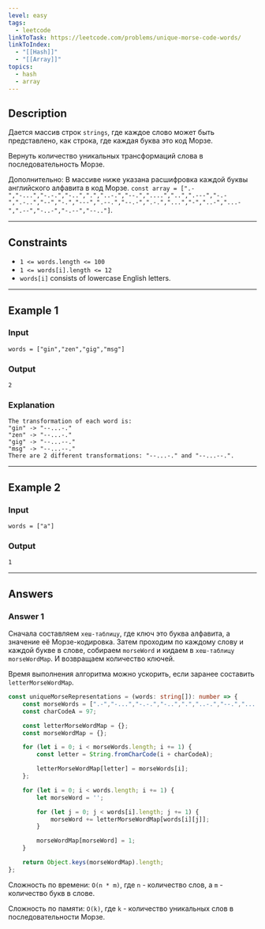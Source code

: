 ```yaml
---
level: easy
tags:
  - leetcode
linkToTask: https://leetcode.com/problems/unique-morse-code-words/
linkToIndex:
  - "[[Hash]]"
  - "[[Array]]"
topics:
  - hash
  - array
---
```

## Description

Дается массив строк `strings`, где каждое слово может быть представлено, как строка, где каждая буква это код Морзе.

Вернуть количество уникальных трансформаций слова в последовательность Морзе.

Дополнительно: В массиве ниже указана расшифровка каждой буквы английского алфавита в код Морзе.
`const array = [".-","-...","-.-.","-..",".","..-.","--.","....","..",".---","-.-",".-..","--","-.","---",".--.","--.-",".-.","...","-","..-","...-",".--","-..-","-.--","--.."]`.

---
## Constraints

- `1 <= words.length <= 100`
- `1 <= words[i].length <= 12`
- `words[i]` consists of lowercase English letters.

---
## Example 1

### Input

```
words = ["gin","zen","gig","msg"]
```
### Output

```
2
```
### Explanation

```
The transformation of each word is:
"gin" -> "--...-."
"zen" -> "--...-."
"gig" -> "--...--."
"msg" -> "--...--."
There are 2 different transformations: "--...-." and "--...--.".
```

---
## Example 2

### Input

```
words = ["a"]
```
### Output

```
1
```

---
## Answers

### Answer 1

Сначала составляем `хеш-таблицу`, где ключ это буква алфавита, а значение её Морзе-кодировка.
Затем проходим по каждому слову и каждой букве в слове, собираем `morseWord` и кидаем в `хеш-таблицу` `morseWordMap`. И возвращаем количество ключей.

Время выполнения алгоритма можно ускорить, если заранее составить `letterMorseWordMap`.

```typescript
const uniqueMorseRepresentations = (words: string[]): number => {
	const morseWords = [".-","-...","-.-.","-..",".","..-.","--.","....","..",".---","-.-",".-..","--","-.","---",".--.","--.-",".-.","...","-","..-","...-",".--","-..-","-.--","--.."];
	const charCodeA = 97;

	const letterMorseWordMap = {};
	const morseWordMap = {};

	for (let i = 0; i < morseWords.length; i += 1) {
		const letter = String.fromCharCode(i + charCodeA);

		letterMorseWordMap[letter] = morseWords[i];
	};

	for (let i = 0; i < words.length; i += 1) {
		let morseWord = '';

		for (let j = 0; j < words[i].length; j += 1) {
			morseWord += letterMorseWordMap[words[i][j]];
		}

		morseWordMap[morseWord] = 1;
	}

	return Object.keys(morseWordMap).length;
};
```

Сложность по времени: `O(n * m)`, где `n` - количество слов, а `m` - количество букв в слове.

Сложность по памяти: `O(k)`, где `k` - количество уникальных слов в последовательности Морзе.

